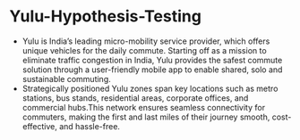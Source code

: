 # Yulu-Hypothesis-Testing
  - Yulu is India’s leading micro-mobility service provider, which offers unique vehicles for the daily commute. Starting off as a mission to eliminate traffic congestion in India, Yulu provides the safest commute solution through a user-friendly mobile app to enable shared, solo and sustainable commuting.
  - Strategically positioned Yulu zones span key locations such as metro stations, bus stands, residential areas, corporate offices, and commercial hubs.This network ensures seamless connectivity for commuters, making the first and last miles of their journey smooth, cost-effective, and hassle-free.
